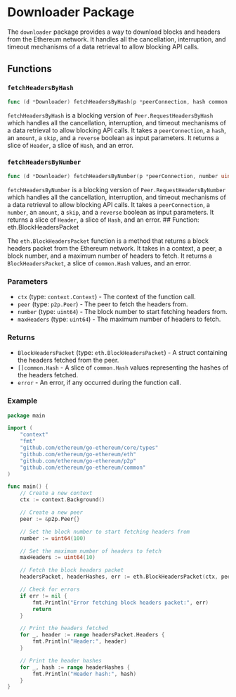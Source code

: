 # Downloader Package

The `downloader` package provides a way to download blocks and headers from the Ethereum network. It handles all the cancellation, interruption, and timeout mechanisms of a data retrieval to allow blocking API calls.

## Functions

### `fetchHeadersByHash`

```go
func (d *Downloader) fetchHeadersByHash(p *peerConnection, hash common.Hash, amount int, skip int, reverse bool) ([]*types.Header, []common.Hash, error)
```

`fetchHeadersByHash` is a blocking version of `Peer.RequestHeadersByHash` which handles all the cancellation, interruption, and timeout mechanisms of a data retrieval to allow blocking API calls. It takes a `peerConnection`, a `hash`, an `amount`, a `skip`, and a `reverse` boolean as input parameters. It returns a slice of `Header`, a slice of `Hash`, and an error.

### `fetchHeadersByNumber`

```go
func (d *Downloader) fetchHeadersByNumber(p *peerConnection, number uint64, amount int, skip int, reverse bool) ([]*types.Header, []common.Hash, error)
```

`fetchHeadersByNumber` is a blocking version of `Peer.RequestHeadersByNumber` which handles all the cancellation, interruption, and timeout mechanisms of a data retrieval to allow blocking API calls. It takes a `peerConnection`, a `number`, an `amount`, a `skip`, and a `reverse` boolean as input parameters. It returns a slice of `Header`, a slice of `Hash`, and an error. ## Function: eth.BlockHeadersPacket

The `eth.BlockHeadersPacket` function is a method that returns a block headers packet from the Ethereum network. It takes in a context, a peer, a block number, and a maximum number of headers to fetch. It returns a `BlockHeadersPacket`, a slice of `common.Hash` values, and an error.

### Parameters

- `ctx` (type: `context.Context`) - The context of the function call.
- `peer` (type: `p2p.Peer`) - The peer to fetch the headers from.
- `number` (type: `uint64`) - The block number to start fetching headers from.
- `maxHeaders` (type: `uint64`) - The maximum number of headers to fetch.

### Returns

- `BlockHeadersPacket` (type: `eth.BlockHeadersPacket`) - A struct containing the headers fetched from the peer.
- `[]common.Hash` - A slice of `common.Hash` values representing the hashes of the headers fetched.
- `error` - An error, if any occurred during the function call.

### Example

```go
package main

import (
	"context"
	"fmt"
	"github.com/ethereum/go-ethereum/core/types"
	"github.com/ethereum/go-ethereum/eth"
	"github.com/ethereum/go-ethereum/p2p"
	"github.com/ethereum/go-ethereum/common"
)

func main() {
	// Create a new context
	ctx := context.Background()

	// Create a new peer
	peer := &p2p.Peer{}

	// Set the block number to start fetching headers from
	number := uint64(100)

	// Set the maximum number of headers to fetch
	maxHeaders := uint64(10)

	// Fetch the block headers packet
	headersPacket, headerHashes, err := eth.BlockHeadersPacket(ctx, peer, number, maxHeaders)

	// Check for errors
	if err != nil {
		fmt.Println("Error fetching block headers packet:", err)
		return
	}

	// Print the headers fetched
	for _, header := range headersPacket.Headers {
		fmt.Println("Header:", header)
	}

	// Print the header hashes
	for _, hash := range headerHashes {
		fmt.Println("Header hash:", hash)
	}
}
```